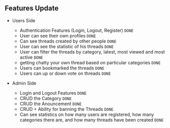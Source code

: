 ## Features Update
- Users Side
    - Authentication Features (Login, Logout, Register) `DONE`
    - User can see their own profiles `DONE`
    - Can see threads created by other people `DONE`
    - User can see the statistic of his threads `DONE`
    - User can filter the threads by category, latest, most viewed and most active `DONE`
    - getting chatty your own thread based on particular categories `DONE`
    - Users can bookmarked the threads `DONE`
    - Users can up or down vote on threads `DONE`

- Admin Side
    - Login and Logout Features `DONE`
    - CRUD the Category `DONE`
    - CRUD the Anouncement `DONE`
    - CRUD + Ability for banning the Threads `DONE`
    - Can see statistics on how many users are registered, how many categories there are, and how many threads have been created `DONE`
